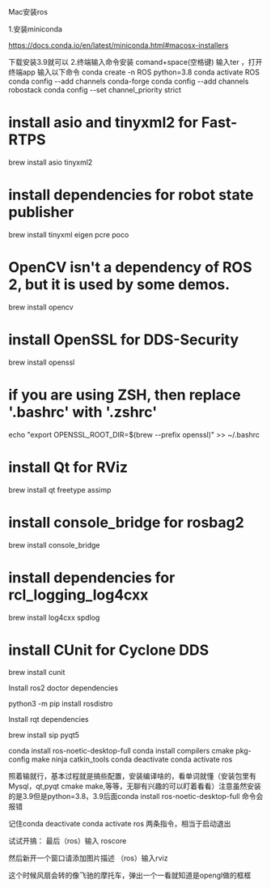 Mac安装ros


1.安装miniconda

https://docs.conda.io/en/latest/miniconda.html#macosx-installers


下载安装3.9就可以
2.终端输入命令安装
comand+space(空格键) 输入ter ，打开终端app
输入以下命令
conda create -n ROS python=3.8
conda activate ROS
conda config --add channels conda-forge
conda config --add channels robostack
conda config --set channel_priority strict
# install asio and tinyxml2 for Fast-RTPS
brew install asio tinyxml2
# install dependencies for robot state publisher
brew install tinyxml eigen pcre poco
# OpenCV isn't a dependency of ROS 2, but it is used by some demos.
brew install opencv
# install OpenSSL for DDS-Security
brew install openssl
# if you are using ZSH, then replace '.bashrc' with '.zshrc'
echo "export OPENSSL_ROOT_DIR=$(brew --prefix openssl)" >> ~/.bashrc
# install Qt for RViz
brew install qt freetype assimp
# install console_bridge for rosbag2
brew install console_bridge
# install dependencies for rcl_logging_log4cxx
brew install log4cxx spdlog
# install CUnit for Cyclone DDS
brew install cunit


Install ros2 doctor dependencies

python3 -m pip install rosdistro

Install rqt dependencies

brew install sip pyqt5


conda install ros-noetic-desktop-full
conda install compilers cmake pkg-config make ninja catkin_tools
conda deactivate
conda activate ros

照着输就行，基本过程就是搞些配置，安装编译啥的，看单词就懂（安装包里有Mysql，qt,pyqt cmake make,等等，无聊有兴趣的可以盯着看看）注意虽然安装的是3.9但是python=3.8，3.9后面conda install ros-noetic-desktop-full 命令会报错

记住conda deactivate
conda activate ros 两条指令，相当于启动退出

试试开搞：
最后（ros）输入 roscore


然后新开一个窗口请添加图片描述
（ros）输入rviz

这个时候风扇会转的像飞驰的摩托车，弹出一个一看就知道是opengl做的框框




